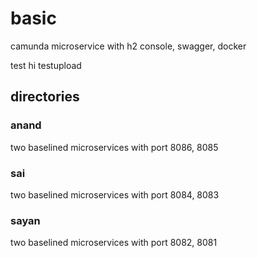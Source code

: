 # basic
camunda microservice with h2 console, swagger, docker

test
hi
testupload


## directories

### anand
two baselined microservices with port 8086, 8085  

### sai
two baselined microservices with port 8084, 8083  

### sayan
two baselined microservices with port 8082, 8081  


